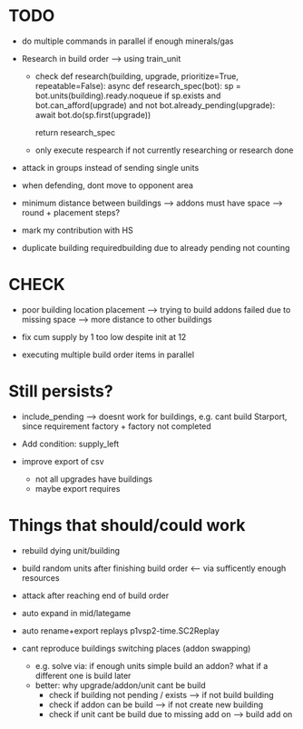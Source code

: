 # TODO

- do multiple commands in parallel if enough minerals/gas

- Research in build order --> using train_unit
	- check
	def research(building, upgrade, prioritize=True, repeatable=False):
		async def research_spec(bot):
			sp = bot.units(building).ready.noqueue
			if sp.exists and bot.can_afford(upgrade) and not bot.already_pending(upgrade):
				await bot.do(sp.first(upgrade))

		return research_spec
	- only execute respearch if not currently researching or research done 



- attack in groups instead of sending single units
- when defending, dont move to opponent area

- minimum distance between buildings --> addons must have space --> round + placement steps?

- mark my contribution with HS

- duplicate building requiredbuilding due to already pending not counting 

# CHECK

- poor building location placement --> trying to build addons failed due to missing space --> more distance to other buildings

- fix cum supply by 1 too low despite init at 12
- executing multiple build order items in parallel


# Still persists?

- include_pending --> doesnt work for buildings, e.g. cant build Starport, since requirement factory + factory not completed
- Add condition: supply_left

- improve export of csv
  - not all upgrades have buildings
  - maybe export requires

# Things that should/could work

- rebuild dying unit/building
- build random units after finishing build order <-- via sufficently enough resources
- attack after reaching end of build order
- auto expand in mid/lategame
- auto rename+export replays p1vsp2-time.SC2Replay


- cant reproduce buildings switching places (addon swapping)
  - e.g. solve via: if enough units simple build an addon? what if a different one is build later
  - better: why upgrade/addon/unit cant be build 
    - check if building not pending / exists --> if not build building
    - check if addon can be build --> if not create new building
    - check if unit cant be build due to missing add on --> build add on